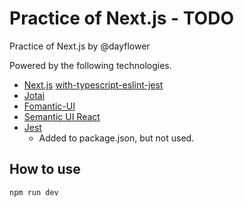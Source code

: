# Practice of Next.js - TODO

Practice of Next.js by @dayflower

Powered by the following technologies.

- [Next.js](https://nextjs.org/) [with-typescript-eslint-jest](https://github.com/vercel/next.js/tree/master/examples/with-typescript-eslint-jest)
- [Jotai](https://github.com/pmndrs/jotai)
- [Fomantic-UI](https://fomantic-ui.com/)
- [Semantic UI React](https://react.semantic-ui.com/)
- [Jest](https://jestjs.io/)
  - Added to package.json, but not used.

## How to use

```bash
npm run dev
```
